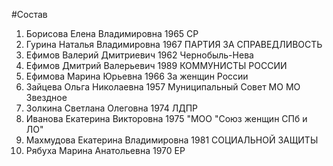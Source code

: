 #Состав
1. Борисова Елена Владимировна 1965 СР
2. Гурина Наталья Владимировна 1967 ПАРТИЯ ЗА СПРАВЕДЛИВОСТЬ
3. Ефимов Валерий Дмитриевич 1962 Чернобыль-Нева
4. Ефимов Дмитрий Валерьевич 1989 КОММУНИСТЫ РОССИИ
5. Ефимова Марина Юрьевна 1966 За женщин России
6. Зайцева Ольга Николаевна 1957 Муниципальный Совет МО МО Звездное
7. Золкина Светлана Олеговна 1974 ЛДПР
8. Иванова Екатерина Викторовна 1975 \"МОО \"Союз женщин СПб и ЛО\"
9. Махмудова Екатерина Владимировна 1981 СОЦИАЛЬНОЙ ЗАЩИТЫ
10. Рябуха Марина Анатольевна 1970 ЕР

